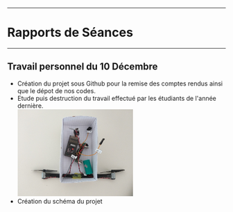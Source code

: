 
************************
<h1> Rapports de Séances</h1>

************************
 
 <h2> Travail personnel du 10 Décembre</h2>
 <ul>
  <li>Création du projet sous Github pour la remise des comptes rendus ainsi que le dépot de nos codes.</li>
  <li>Etude puis destruction du travail effectué par les étudiants de l'année dernière. 
    <br><img src="../Ressources/Jens/20181210_111428.jpg" alt="brouillon" height="200"> 
  <li>Création du schéma du projet</li>
 </ul>
 
 
 




